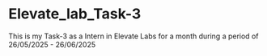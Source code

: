 # Elevate_lab_Task-3
This is my Task-3 as a Intern in Elevate Labs for a month during a period of 26/05/2025 - 26/06/2025
